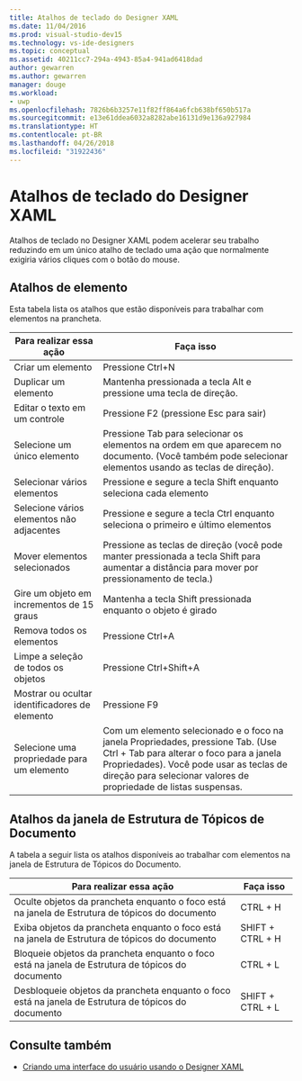 ```yaml
---
title: Atalhos de teclado do Designer XAML
ms.date: 11/04/2016
ms.prod: visual-studio-dev15
ms.technology: vs-ide-designers
ms.topic: conceptual
ms.assetid: 40211cc7-294a-4943-85a4-941ad6418dad
author: gewarren
ms.author: gewarren
manager: douge
ms.workload:
- uwp
ms.openlocfilehash: 7826b6b3257e11f82ff864a6fcb638bf650b517a
ms.sourcegitcommit: e13e61ddea6032a8282abe16131d9e136a927984
ms.translationtype: HT
ms.contentlocale: pt-BR
ms.lasthandoff: 04/26/2018
ms.locfileid: "31922436"
---
```

# <a name="keyboard-shortcuts--for-xaml-designer"></a>Atalhos de teclado do Designer XAML
Atalhos de teclado no Designer XAML podem acelerar seu trabalho reduzindo em um único atalho de teclado uma ação que normalmente exigiria vários cliques com o botão do mouse.

## <a name="element-shortcuts"></a>Atalhos de elemento
 Esta tabela lista os atalhos que estão disponíveis para trabalhar com elementos na prancheta.

|**Para realizar essa ação**|**Faça isso**|
|--------------------------------|-----------------|
|Criar um elemento|Pressione Ctrl+N|
|Duplicar um elemento|Mantenha pressionada a tecla Alt e pressione uma tecla de direção.|
|Editar o texto em um controle|Pressione F2 (pressione Esc para sair)|
|Selecione um único elemento|Pressione Tab para selecionar os elementos na ordem em que aparecem no documento. (Você também pode selecionar elementos usando as teclas de direção).|
|Selecionar vários elementos|Pressione e segure a tecla Shift enquanto seleciona cada elemento|
|Selecione vários elementos não adjacentes|Pressione e segure a tecla Ctrl enquanto seleciona o primeiro e último elementos|
|Mover elementos selecionados|Pressione as teclas de direção (você pode manter pressionada a tecla Shift para aumentar a distância para mover por pressionamento de tecla.)|
|Gire um objeto em incrementos de 15 graus|Mantenha a tecla Shift pressionada enquanto o objeto é girado|
|Remova todos os elementos|Pressione Ctrl+A|
|Limpe a seleção de todos os objetos|Pressione Ctrl+Shift+A|
|Mostrar ou ocultar identificadores de elemento|Pressione F9|
|Selecione uma propriedade para um elemento|Com um elemento selecionado e o foco na janela Propriedades, pressione Tab. (Use Ctrl + Tab para alterar o foco para a janela Propriedades). Você pode usar as teclas de direção para selecionar valores de propriedade de listas suspensas.|

## <a name="document-outline-window-shortcuts"></a>Atalhos da janela de Estrutura de Tópicos de Documento
 A tabela a seguir lista os atalhos disponíveis ao trabalhar com elementos na janela de Estrutura de Tópicos do Documento.

|**Para realizar essa ação**|**Faça isso**|
|--------------------------------|-----------------|
|Oculte objetos da prancheta enquanto o foco está na janela de Estrutura de tópicos do documento|CTRL + H|
|Exiba objetos da prancheta enquanto o foco está na janela de Estrutura de tópicos do documento|SHIFT + CTRL + H|
|Bloqueie objetos da prancheta enquanto o foco está na janela de Estrutura de tópicos do documento|CTRL + L|
|Desbloqueie objetos da prancheta enquanto o foco está na janela de Estrutura de tópicos do documento|SHIFT + CTRL + L|

## <a name="see-also"></a>Consulte também

- [Criando uma interface do usuário usando o Designer XAML](../designers/creating-a-ui-by-using-xaml-designer-in-visual-studio.md)